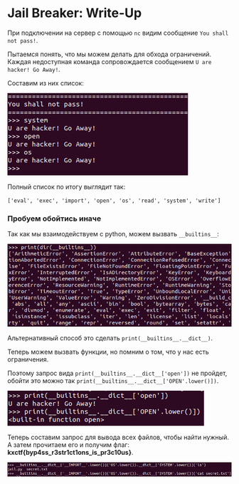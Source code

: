 # Jail Breaker: Write-Up

При подключении на сервер с помощью `nc` видим сообщение `You shall not pass!`.

Пытаемся понять, что мы можем делать для обхода ограничений. Каждая недоступная команда сопровождается сообщением `U are hacker! Go Away!`.

Составим из них список:

![alt text](./imgs/restr.png)

Полный список по итогу выглядит так:
```
['eval', 'exec', 'import', 'open', 'os', 'read', 'system', 'write']
```

### Пробуем обойтись иначе

Так как мы взаимодействуем с python, можем вызвать `__builtins__`:

![alt text](./imgs/builtins.png)

Альтернативный способ это сделать `print(__builtins__.__dict__)`.

Теперь можем вызвать функции, но помним о том, что у нас есть ограничения.

Поэтому запрос вида `print(__builtins__.__dict__['open'])` не пройдет, обойти это можно так `print(__builtins__.__dict__['OPEN'.lower()])`.

![alt text](./imgs/bypass.png)

Теперь составим запрос для вывода всех файлов, чтобы найти нужный. А затем прочитаем его и получим флаг: **kxctf{byp4ss_r3str1ct1ons_is_pr3c10us}**.

![alt text](./imgs/final.png)